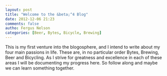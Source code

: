 ```yaml
---
layout: post
title: "Welcome to the &beta;^4 Blog"
date: 2012-12-06 21:23
comments: false
autho: Fergus Nelson
categories: [Beer, Bytes, Bicycle, Brewing]
---
```

<p>
This is my first venture into the blogosphere, and I intend to write about my four main passions in life. These are, in no particular order Bytes, Brewing, Beer and Bicycling. As I strive for greatness and excellence in each of these areas I will be documenting my progress here. So follow along and maybe we can learn something together.
<p>


